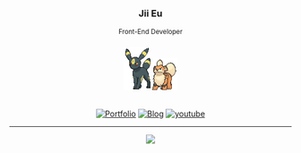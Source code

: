 <div align="center">

### Jii Eu 
<sup>Front-End Developer</sup>

<img width="48" src="./197.gif" />
<img width="45" src="./58.gif" />
<br />
<br />

[![Portfolio](https://img.shields.io/badge/Portfolio-2962FF?style=for-the-badge&logoColor=white
)](https://jiieu.com/ ) 
[![Blog](https://img.shields.io/badge/Blog-12100E?style=for-the-badge&logoColor=white
)](https://blog.jiieu.com/ ) 
[![youtube](https://img.shields.io/badge/YouTube-FF0000?style=for-the-badge&logo=youtube&logoColor=white)](https://www.youtube.com/@jiieu17/videos)

---

<img src="https://github-profile-trophy.vercel.app/?username=rolemadelen" />

</div>
